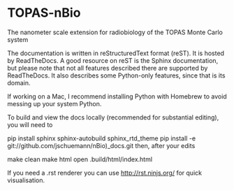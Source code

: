 # TOPAS-nBio
The nanometer scale extension for radiobiology of the TOPAS Monte Carlo system

The documentation is written in reStructuredText format (reST). It is hosted by ReadTheDocs. A good resource on reST is the Sphinx documentation, but please note that not all features described there are supported by ReadTheDocs. It also describes some Python-only features, since that is its domain.

If working on a Mac, I recommend installing Python with Homebrew to avoid messing up your system Python.

To build and view the docs locally (recommended for substantial editing), you will need to

pip install sphinx sphinx-autobuild sphinx_rtd_theme
pip install -e git://github.com/jschuemann/nBio)\_docs.git
then, after your edits

make clean
make html
open .build/html/index.html

If you need a .rst renderer you can use http://rst.ninjs.org/ for quick visualisation.
